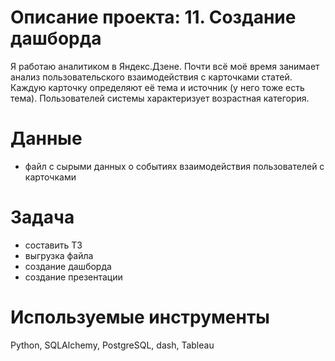 # Описание проекта: 11. Создание дашборда
Я работаю аналитиком в Яндекс.Дзене. Почти всё моё время занимает анализ пользовательского взаимодействия с карточками статей.
Каждую карточку определяют её тема и источник (у него тоже есть тема). 
Пользователей системы характеризует возрастная категория.
# Данные
- файл с cырыми данных о событиях взаимодействия пользователей с карточками
# Задача
* составить ТЗ
* выгрузка файла
* создание дашборда
* создание презентации
# Используемые инструменты
Python, SQLAlchemy, PostgreSQL, dash, Tableau
